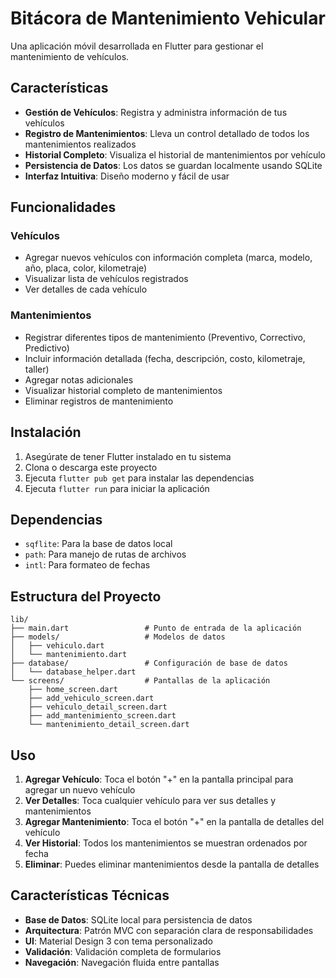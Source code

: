 # Bitácora de Mantenimiento Vehicular

Una aplicación móvil desarrollada en Flutter para gestionar el mantenimiento de vehículos.

## Características

- **Gestión de Vehículos**: Registra y administra información de tus vehículos
- **Registro de Mantenimientos**: Lleva un control detallado de todos los mantenimientos realizados
- **Historial Completo**: Visualiza el historial de mantenimientos por vehículo
- **Persistencia de Datos**: Los datos se guardan localmente usando SQLite
- **Interfaz Intuitiva**: Diseño moderno y fácil de usar

## Funcionalidades

### Vehículos
- Agregar nuevos vehículos con información completa (marca, modelo, año, placa, color, kilometraje)
- Visualizar lista de vehículos registrados
- Ver detalles de cada vehículo

### Mantenimientos
- Registrar diferentes tipos de mantenimiento (Preventivo, Correctivo, Predictivo)
- Incluir información detallada (fecha, descripción, costo, kilometraje, taller)
- Agregar notas adicionales
- Visualizar historial completo de mantenimientos
- Eliminar registros de mantenimiento

## Instalación

1. Asegúrate de tener Flutter instalado en tu sistema
2. Clona o descarga este proyecto
3. Ejecuta `flutter pub get` para instalar las dependencias
4. Ejecuta `flutter run` para iniciar la aplicación

## Dependencias

- `sqflite`: Para la base de datos local
- `path`: Para manejo de rutas de archivos
- `intl`: Para formateo de fechas

## Estructura del Proyecto

```
lib/
├── main.dart                 # Punto de entrada de la aplicación
├── models/                   # Modelos de datos
│   ├── vehiculo.dart
│   └── mantenimiento.dart
├── database/                 # Configuración de base de datos
│   └── database_helper.dart
└── screens/                  # Pantallas de la aplicación
    ├── home_screen.dart
    ├── add_vehiculo_screen.dart
    ├── vehiculo_detail_screen.dart
    ├── add_mantenimiento_screen.dart
    └── mantenimiento_detail_screen.dart
```

## Uso

1. **Agregar Vehículo**: Toca el botón "+" en la pantalla principal para agregar un nuevo vehículo
2. **Ver Detalles**: Toca cualquier vehículo para ver sus detalles y mantenimientos
3. **Agregar Mantenimiento**: Toca el botón "+" en la pantalla de detalles del vehículo
4. **Ver Historial**: Todos los mantenimientos se muestran ordenados por fecha
5. **Eliminar**: Puedes eliminar mantenimientos desde la pantalla de detalles

## Características Técnicas

- **Base de Datos**: SQLite local para persistencia de datos
- **Arquitectura**: Patrón MVC con separación clara de responsabilidades
- **UI**: Material Design 3 con tema personalizado
- **Validación**: Validación completa de formularios
- **Navegación**: Navegación fluida entre pantallas

